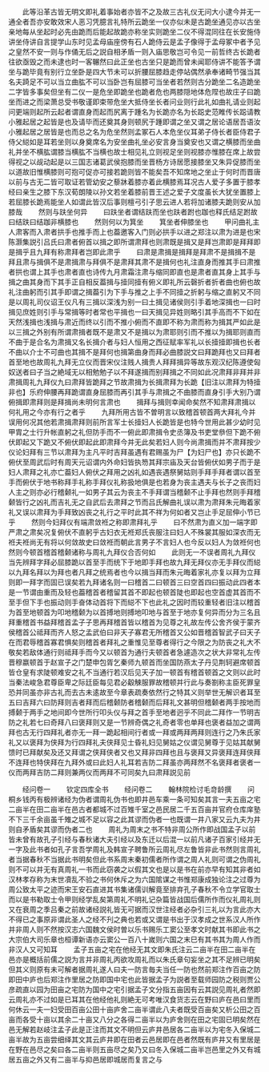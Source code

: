 <!-- { "loadSidebar": true } -->
　　此等沿革古皆无明文即礼着事始者亦皆不之及故三古礼仪无问大小逮今并无一通全者吾亦安敢效宋人恶习凭臆言礼特所云跪坐一仪亦似未是古跪坐通见亦以古坐亲地每从坐起时必先由跪而后能起故跪亦称坐实则跪坐二仪不得混同往在长安施侍讲坐侍讲自言提学山东时见孟母庙座傍有石人跪侍云是孟子像得于孟母冢中者予见之皇然不安一则与作俑无后之説自相矛盾一则入庙思敬岂可令见一前哲终古长跪者往欲亟毁之而未逮也时一客冁然曰此正坐也古坐只是跪而曾未闻耶侍讲不能答予谓坐与跪毕竟有别行立坐卧是四大节未可以折腰屈膝趋走停站偶然承奉诸畸节强当其名夫踦足不可以当立曲肱不可以当卧岂有屈膝可当坐者若然则古分跪坐二名造跪坐二字皆多事矣但坐有二仪一是危坐即跪坐也跪者危也两膝隠地体危陧也故庄子曰跪坐而进之而梁萧总受书敬谨即束带危坐大抵侍坐长者问业则行此礼如曲礼请业则起问更端则起所云起者谓直身而起而尻离于踵名为长跪亦名为长跽史范睢传长跽请教小雅起居之起皆是也及请毕而还奠其身则顿尻于踵即谓之坐又谓之居论语居吾语汝小雅起居之居皆是也而总之名为危坐然则孟冢石人本危坐仪耳弟子侍长者臣侍君子侍父縂如是耳若坐则以身奠席名为安坐曲礼坐必安言身当奠安也又谓之横膝而坐曲礼并坐不横肱谓膝当横肱不当横也故士相见礼立则视足坐则视膝亦惟膝在席上故尝得视之以觇动起是以三国志诸葛武侯抱膝而坐晋杨方诗居愿接膝坐又朱异促膝而坐以道故旧惟横膝则可抱可促亦可接若跪则皆不能矣吾不知席地之坐止于何时而晋唐以前与古无二皆可取证若管幼安之藜牀着膝亦着此横膝焉耳况古人爱子多置于膝孝经曰亲生之膝下东汉荀朗陵以孙文若坐着膝前晋王述之爱子文度虽长大犹坐置膝上若屈膝长跪焉能坐人如谓此皆汉后事则檀弓引子思云进人若将加诸膝夫跪则安从加膝哉
　　然则与趺坐何异
　　曰趺坐者谓结趺而坐也趺者跗也跏也释氏结足跗故曰结趺曰结跏非横膝也
　　然则何以为箕坐
　　箕坐者伸膝坐也
　　甲问曲礼主人肃客而入肃者拱手也推手而上也葢邀客入门则必拱手以进之郑注以肃为进是也宋陈灏集説引吕氏曰肃者俯首以揖之即所谓肃拜也则肃既是揖又是拜岂肃即是拜拜即是揖乎且九拜有称肃拜者岂即此肃乎
　　曰肃是肃揖是揖拜是拜肃不是揖揖不是拜且肃与揖俱不是肃揖肃与拜俱不是肃拜其肃不是揖何也礼注直身而推其手曰肃推者拱也谓上其手也肃者直也诗传九月肃霜注肃与缩同即直也是肃者直其身上其手与揖之曲其身而下其手正自相反葢揖与撎同撎有俯义即礼所云磬折者折者曲也俯也故礼注曲躬而引其手即谓之揖葢引为下手与推之上手不同撎之折躬与缩之直躬又不同是以周礼司仪诏王仪凡有三揖以深浅为别一曰土揖见诸侯则引手着地深揖也一曰时揖见庶姓则引手与常揖等时者常也平揖也一曰天揖见异姓则略引其手高而不下如在天然浅揖也浅揖与肃近而终以引而不推小俯而不直即不称为肃而称为揖其严如此是以三揖之外别有所谓肃揖者既不是肃又不是揖以为肃耶则引而不推以为揖耶则直而不曲于是合名为肃揖又名长揖介者与妇人恒用之西征赋率军礼以长撎撎即揖也长者不曲以介士不可曲也其揖不是拜何也揖第曲身而拜必曲膝説文曰拜跪拜也又曰拜者首至地也故周礼九拜无立仪而晋宋仪注贱人揖贵人拜拜揖异等故东观汉纪陈遵使匈奴送者曰子当之絶域无以相勉勉子以不拜遂揖而别拜揖之不同如此况肃拜非拜并非肃揖周礼九拜仪九曰肃拜皆跪拜之节故肃揖为长揖肃拜为长跪【旧注以肃拜为特撎非也】乐府伸腰再拜跪谓直身屈膝而再引其手与肃揖之不曲膝而直身引手大别乃谓俯揖即肃拜则是拜揖尚未明何言肃也
　　揖拜与揖则幸闻命矣然不知肃拜肃揖以何礼用之今亦有行之者乎
　　九拜所用古皆不曽明言以致稽首顿首两大拜礼今并误用何况其他若肃揖肃拜则前所言军士长撎妇人长跪皆是也特今世用此甚少幼时见甲胄之士行升帐直躬之礼但防手而不一俯此即肃揖令史丞簿及书吏堂叅但下跪不俯伏即起又下跪又不俯伏即起此即肃拜今并无此矣若妇人则今尚肃揖而并不肃拜按少仪论妇拜有三节以肃拜为主凡平时吉拜虽遇有君赐虽为尸【为妇尸也】亦只长跪不俯伏至周武后时有周天元诏谓内外命妇皆执笏其拜宗庙及天台皆俯伏如男子而于是妇人肃拜之礼亦亡葢妇人俯伏之拜用之凶礼如遇丧遇祭舅姑则手拜手拜者谓以首至手而俯伏于地书称拜手礼称手拜仪礼称扱地俱是也若身为丧主遇夫与长子之丧而妇人主之则亦必行稽颡礼一如男子其云为丧主不手拜谓当稽颡不止手拜也然则手拜稽颡皆行之凶礼而吉礼无之自武后去肃拜之节而吕氏解曲礼误以肃为肃拜朱元晦着家礼又误以肃拜为手拜致凶丧之礼行之平时此其不祥为何如者又岂止手足屈伸小节已乎
　　然则今妇拜仪有端肃敛袵之称即肃拜礼乎
　　曰不然肃为直义加一端字即严肃之肃矣况复俯伏不直躬乎古妇衣无袵郑氏丧服注曰妇人不殊裳其服如深衣而无袵夫袵尚无有将以何敛故史曰敛袵而朝此言男子不言妇人也今反以妇人为敛袵何也然则今顿首稽首稽颡诸称与周礼九拜仪合否何如
　　此则无一不误者周礼九拜仪当先辨拜字拜必屈膝跪以首至手而统下于地即手拜也故九拜无拜仪亦无手拜仪而縂以九拜名拜以为拜也者凡拜之统焉者也今以揖当拜而朱元晦着家礼亦复以拜为立拜则即一拜字而固已误矣若九拜诸名则一曰稽首二曰顿首三曰空首四曰振动此四者本是一节谓由重而及轻也葢稽首者稽留其首不即起也顿首陡也即起也空首虚其首而不至手但下手也振动则手奋体动首将下而縂不下也此礼之因时而较重轻者旧注以稽首为首至地顿首为叩地稽颡为以首搏地则搏地叩地与首至于地亦复何异而分为三名且拜重稽首书益拜稽首孟子子思再拜稽首皆以稽首为见尊之礼故左传公舍齐侯于蒙齐侯稽首公祗拜而齐人怒之孟武伯曰非天子寡君无所稽首又公如晋稽首智武子曰天子在而君辱稽首寡君惧矣则稽首者拜礼之重惟见至尊者得行之今限之为防丧之礼大不敬矣若敌体通行则祗拜手而今又以顿首为通行夫顿首者急遽造次之状大非常礼左传晋穆嬴顿首于赵宣子之门楚申包胥乞秦师九顿首而坐国防燕太子丹见荆轲避席顿首皆仓皇有求陡顿难安之礼不当通行若汉后见天子加一顿首有稽首顿首之文则以此时当秦法峻急君尊臣卑之际廷臣每见君必觳觫服罪故稽顿并行此与奏劄称主臣死罪皇恐并同虽亦非古礼而去古未逺故至今章表疏奏依然行之特其义则举世无解识者耳至五曰吉拜六曰防拜则吉者拜而后稽颡防者稽颡而后拜礼文甚明但稽颡者两手按地而搏颡于两手之地间即今世所行叩头仪与拜之首手至地者迥乎不同此二拜作一节明吉防之礼若七曰奇拜八曰褒拜则又是一节辨奇偶之礼奇者零也单拜也褒者益加之谓两拜也古无行四拜礼者亦无一拜一跪起相间行者或一拜或两拜两拜则连行之乃朱氏家礼又以褒拜为侠拜为行四拜礼夫侠拜见士昏礼妇见舅姑之仪谓见舅尊于见姑其献舅馈时已拜献矣及还又拜谓之侠拜侠者又也又拜非四拜也且与褒拜又异褒拜连拜侠拜不连拜也特侠拜在九拜外或曰此妇人礼耳若吉防二拜虽亦两拜然不名褒拜者褒者一仪而两拜吉防二拜则兼两仪而两拜不可同矣九曰肃拜説见前




　　经问卷一
　　钦定四库全书
　　经问卷二
　　翰林院检讨毛竒龄撰
　　问桐乡钱丙有极辨诸经为伪者谓周礼伪书也即井邑车乘一条可知矣其言一夫五亩之宅二亩半在田二亩半在邑古者都城不过百雉千室之邑民居二千五百亩并官府仓库庠塾不下三千余亩虽千雉之城不足以容之此其谬而伪者一也既谓一井八家又云九夫为井则自矛盾矣其谬而伪者二也
　　周礼为周末之书不特非周公所作即战国孟子以前皆未曾有故孔子引经与春秋诸大夫引经以及东迁以后混一以前凡诸子百家引经并无一字及此书者如孔子言吾学周礼及韩宣子聘鲁所云周礼尽左鲁皆非此书然则言周礼者当据春秋不当据此书明矣但此书系周末秦初儒者所作谓之周人礼则可谓之伪周礼则不可以并无有真周礼一书而此窃袭之以假其文也是以是书在前亦早有知其非者如汉林孝存称为末世凟乱不验之书何休斥之为六国隂谋之书惟郑康成独论注之过尊为周公致太平之迹而宋王安石直进其书集诸儒训解竟至排弃孔子春秋不令立学官取士而以是书勒取士令甲则经学乱矣第周礼不明礼记杂篇皆战国后儒所作而仪礼周礼则又在衰周之季吕秦之前故诸经説礼皆无可据而汉世注经者必杂引三礼以为言此亦大不得已之事原非谓此圣人之经不刋之典也若或又谓是书出于汉孝成之世系汉人所作并非周人则不然按汉志六国魏文侯时曽以乐书赐乐工窦公至孝文时献其书即此书之大宗伯大司乐章也桓谭新语亦云窦公一百八十嵗则六国之末巳有其书其为周人作而非汉人又可知耳
　　孟子五亩之宅在他经无其文即朱氏注云二亩半在田二亩半在邑亦是概括前儒之説为言并非周礼丙欲攻周礼而以朱氏章句妄坐之其不足辨已明矣但其义则原有未可解者据周礼遂人曰夫一防言毎夫当任一防也然前郑注作百亩之防即田中庐也后郑注作里居之防即国中宅也此皆据孟子为説者至载师园防之税则贾公彦疏直以园为田亩之宅防为国中之宅引据孟子文分指五亩因有云其説见周礼者然即云周礼亦不过如是已耳其在他经他礼则絶无可考唯汉食货志云在野曰庐在邑曰里而何休云一夫一妇受田百亩公田十亩庐舍二亩半谓此八夫者既受百亩矣又析公田之百亩而各受十亩以其余二十亩又八分之各得二亩半以为庐舍则在田之宅固已明矣然在邑无解若赵岐注孟子此是正注而其文不明但云庐井邑居各二亩半以为宅冬入保城二亩半故为五亩尝细绎其文其云庐井即在田者云邑居即在邑者然既有庐井又有里居是在野在邑尽之矣曰各二亩半则五亩尽之矣乃又曰冬入保城二亩半岂邑里之外又有城居五亩之外又有二亩半与抑邑居即城居而复言之与
